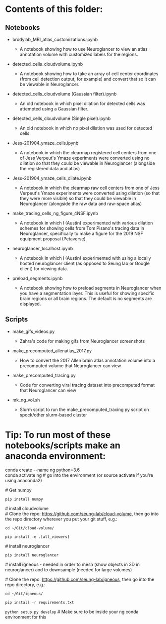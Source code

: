 # Contents of this folder:
## Notebooks
- brodylab_MRI_atlas_customizations.ipynb
  - A notebook showing how to use Neuroglancer to view an atlas annotation volume with customized labels for the regions.

- detected_cells_cloudvolume.ipynb
  - A notebook showing how to take an array of cell center coordinates (from cell detection output, for example) and convert that so it can be viewable in Neuroglancer.

- detected_cells_cloudvolume (Gaussian filter).ipynb
  - An old notebook in which pixel dilation for detected cells was attempted using a Gaussian filter.

- detected_cells_cloudvolume (Single pixel).ipynb
  - An old notebook in which no pixel dilation was used for detected cells.

- Jess-201904_ymaze_cells.ipynb
  - A notebook in which the clearmap registered cell centers from one of Jess Verpeut's Ymaze experiments were converted using no dilation so that they could be viewable in Neuroglancer (alongside the registered data and atlas)  

- Jess-201904_ymaze_cells_dilate.ipynb
  - A notebook in which the clearmap raw cell centers from one of Jess Verpeut's Ymaze experiments were converted using dilation (so that they were more visible) so that they could be viewable in Neuroglancer (alongside the raw data and raw-space atlas)  

- make_tracing_cells_ng_figure_4NSF.ipynb
  - A notebook in which I (Austin) experimented with various dilation schemes for showing cells from Tom Pisano's tracing data in Neuroglancer, specifically to make a figure for the 2019 NSF equipment proposal (Petaverse).

- neuroglancer_localhost.ipynb
  - A notebook in which I (Austin) experimented with using a locally hosted neuroglancer client (as opposed to Seung lab or Google client) for viewing data.

- preload_segments.ipynb
  - A notebook showing how to preload segments in Neuroglancer when you have a segmentation layer. This is useful for showing specific brain regions or all brain regions. The default is no segments are displayed.

## Scripts
- make_gifs_videos.py
  - Zahra's code for making gifs from Neuroglancer screenshots

- make_precomputed_allenatlas_2017.py
  - How to convert the 2017 Allen brain atlas annotation volume into a precomputed volume that Neuroglancer can view

- make_precomputed_tracing.py
  - Code for converting viral tracing dataset into precomputed format that Neuroglancer can view

- mk_ng_vol.sh
  - Slurm script to run the make_precomputed_tracing.py script on spock/other slurm-based cluster

# Tip: To run most of these notebooks/scripts make an anaconda environment:

conda create --name ng python=3.6 <br>
conda activate ng # go into the environment (or source activate if you're using anaconda2)

\# Get numpy

`pip install numpy`

\# install cloudvolume<br>
\# Clone the repo: https://github.com/seung-lab/cloud-volume, then go into the repo directory wherever you put your git stuff, e.g.:

`cd ~/Git/cloud-volume/`

`pip install -e .[all_viewers]`

\# install neuroglancer

`pip install neuroglancer`

\# install igneous - needed in order to mesh (show objects in 3D in neuroglancer) and to downsample (needed for large volumes)

\# Clone the repo: https://github.com/seung-lab/igneous, then go into the repo directory, e.g.:

`cd ~/Git/igneous/`

`pip install -r requirements.txt`

`python setup.py develop` # Make sure to be inside your ng conda environment for this
